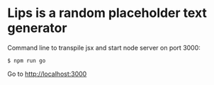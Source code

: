 # Lips is a random placeholder text generator

Command line to transpile jsx and start node server on port 3000:

`$ npm run go`

Go to <http://localhost:3000>
